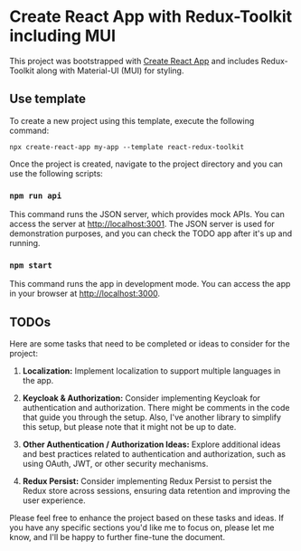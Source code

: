 # Create React App with Redux-Toolkit including MUI

This project was bootstrapped with [Create React App](https://github.com/facebook/create-react-app) and includes Redux-Toolkit along with Material-UI (MUI) for styling.

## Use template

To create a new project using this template, execute the following command:

```
npx create-react-app my-app --template react-redux-toolkit

```

Once the project is created, navigate to the project directory and you can use the following scripts:

### `npm run api`

This command runs the JSON server, which provides mock APIs. You can access the server at [http://localhost:3001](http://localhost:3001). The JSON server is used for demonstration purposes, and you can check the TODO app after it's up and running.

### `npm start`

This command runs the app in development mode. You can access the app in your browser at [http://localhost:3000](http://localhost:3000).

## TODOs

Here are some tasks that need to be completed or ideas to consider for the project:

1) **Localization:** Implement localization to support multiple languages in the app.

2) **Keycloak & Authorization:** Consider implementing Keycloak for authentication and authorization. There might be comments in the code that guide you through the setup. Also, I've another library to simplify this setup, but please note that it might not be up to date.

3) **Other Authentication / Authorization Ideas:** Explore additional ideas and best practices related to authentication and authorization, such as using OAuth, JWT, or other security mechanisms.

4) **Redux Persist:** Consider implementing Redux Persist to persist the Redux store across sessions, ensuring data retention and improving the user experience.

Please feel free to enhance the project based on these tasks and ideas. If you have any specific sections you'd like me to focus on, please let me know, and I'll be happy to further fine-tune the document.
